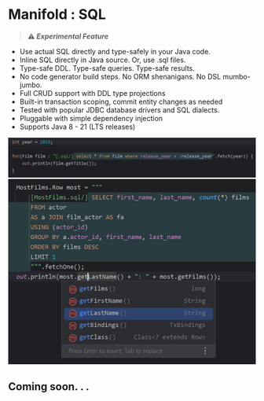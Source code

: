 # Manifold : SQL

>**⚠ _Experimental Feature_**
                   
- Use actual SQL directly and type-safely in your Java code.<br>
- Inline SQL directly in Java source. Or, use .sql files.<br>
- Type-safe DDL. Type-safe queries. Type-safe results.<br>
- No code generator build steps. No ORM shenanigans. No DSL mumbo-jumbo.<br>
- Full CRUD support with DDL type projections<br>
- Built-in transaction scoping, commit entity changes as needed<br>
- Tested with popular JDBC database drivers and SQL dialects.<br>
- Pluggable with simple dependency injection<br>
- Supports Java 8 - 21 (LTS releases)

![img.png](../../docs/images/img_3.png)
![img.png](../../docs/images/img.png)

## Coming soon. . .


